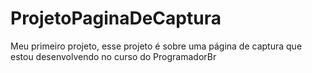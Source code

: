 # ProjetoPaginaDeCaptura
Meu primeiro projeto, esse projeto é sobre uma página de captura que estou desenvolvendo no curso do ProgramadorBr
